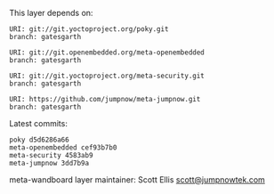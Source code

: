 This layer depends on:

    URI: git://git.yoctoproject.org/poky.git
    branch: gatesgarth

    URI: git://git.openembedded.org/meta-openembedded
    branch: gatesgarth

    URI: git://git.yoctoproject.org/meta-security.git
    branch: gatesgarth

    URI: https://github.com/jumpnow/meta-jumpnow.git
    branch: gatesgarth

Latest commits:

    poky d5d6286a66
    meta-openembedded cef93b7b0
    meta-security 4583ab9
    meta-jumpnow 3dd7b9a

meta-wandboard layer maintainer: Scott Ellis <scott@jumpnowtek.com>
